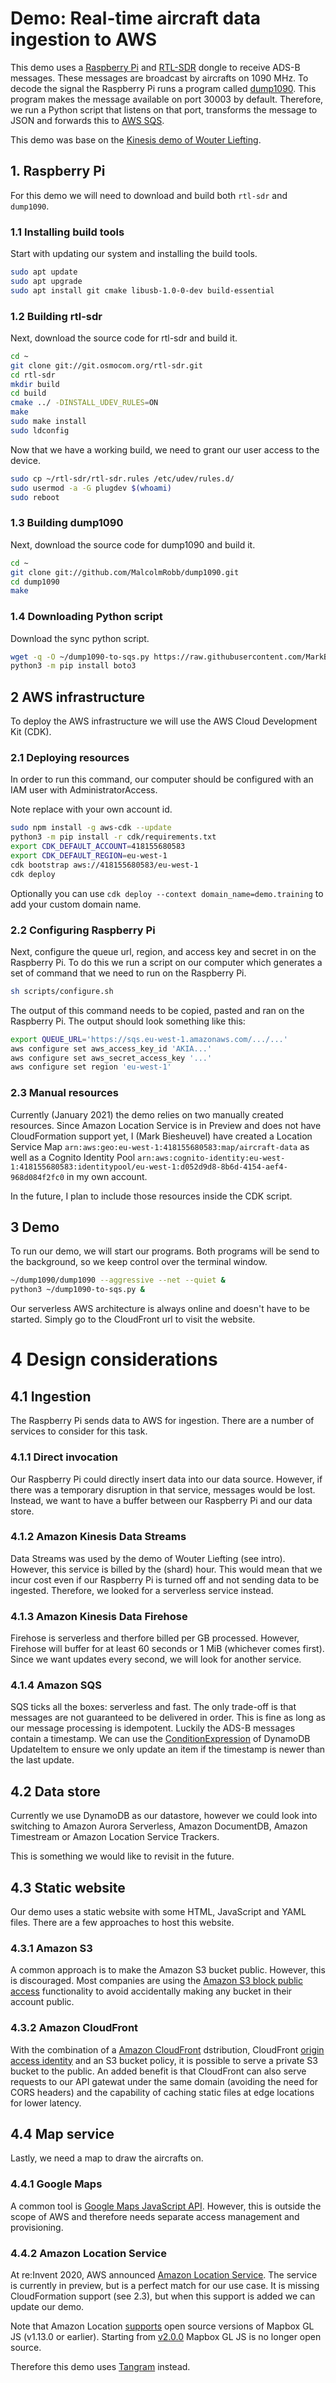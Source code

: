 # Demo: Real-time aircraft data ingestion to AWS

This demo uses a [Raspberry Pi](https://www.raspberrypi.org/) and [RTL-SDR](https://www.rtl-sdr.com/) dongle to receive ADS-B messages. These messages are broadcast by aircrafts on 1090 MHz. To decode the signal the Raspberry Pi runs a program called [dump1090](https://www.satsignal.eu/raspberry-pi/dump1090.html). This program makes the message available on port 30003 by default. Therefore, we run a Python script that listens on that port, transforms the message to JSON and forwards this to [AWS SQS](https://aws.amazon.com/sqs/).

This demo was base on the [Kinesis demo of Wouter Liefting](http://www.demo.wlid.nl.s3-website.eu-central-1.amazonaws.com/kinesis-explanation.html).

## 1. Raspberry Pi

For this demo we will need to download and build both `rtl-sdr` and `dump1090`.

### 1.1 Installing build tools

Start with updating our system and installing the build tools.

```sh
sudo apt update
sudo apt upgrade
sudo apt install git cmake libusb-1.0-0-dev build-essential
```

### 1.2 Building rtl-sdr

Next, download the source code for rtl-sdr and build it.

```sh
cd ~
git clone git://git.osmocom.org/rtl-sdr.git
cd rtl-sdr
mkdir build
cd build
cmake ../ -DINSTALL_UDEV_RULES=ON
make
sudo make install
sudo ldconfig
```

Now that we have a working build, we need to grant our user access to the device.
```sh
sudo cp ~/rtl-sdr/rtl-sdr.rules /etc/udev/rules.d/
sudo usermod -a -G plugdev $(whoami)
sudo reboot
```

### 1.3 Building dump1090

Next, download the source code for dump1090 and build it.

```sh
cd ~
git clone git://github.com/MalcolmRobb/dump1090.git
cd dump1090
make
```

### 1.4 Downloading Python script

Download the sync python script.

```sh
wget -q -O ~/dump1090-to-sqs.py https://raw.githubusercontent.com/MarkBiesheuvel/demo-aircraft-data/master/scripts/dump1090-to-sqs.py
python3 -m pip install boto3
```

## 2 AWS infrastructure

To deploy the AWS infrastructure we will use the AWS Cloud Development Kit (CDK).

### 2.1 Deploying resources

In order to run this command, our computer should be configured with an IAM user with AdministratorAccess.

Note replace with your own account id.

```sh
sudo npm install -g aws-cdk --update
python3 -m pip install -r cdk/requirements.txt
export CDK_DEFAULT_ACCOUNT=418155680583
export CDK_DEFAULT_REGION=eu-west-1
cdk bootstrap aws://418155680583/eu-west-1
cdk deploy
```

Optionally you can use `cdk deploy --context domain_name=demo.training` to add your custom domain name.

### 2.2 Configuring Raspberry Pi

Next, configure the queue url, region, and access key and secret in on the Raspberry Pi.
To do this we run a script on our computer which generates a set of command that we need to run on the Raspberry Pi.

```sh
sh scripts/configure.sh
```

The output of this command needs to be copied, pasted and ran on the Raspberry Pi. The output should look something like this:

```sh
export QUEUE_URL='https://sqs.eu-west-1.amazonaws.com/.../...'
aws configure set aws_access_key_id 'AKIA...'
aws configure set aws_secret_access_key '...'
aws configure set region 'eu-west-1'
```

### 2.3 Manual resources

Currently (January 2021) the demo relies on two manually created resources. Since Amazon Location Service is in Preview and does not have CloudFormation support yet, I (Mark Biesheuvel) have created a Location Service Map `arn:aws:geo:eu-west-1:418155680583:map/aircraft-data` as well as a Cognito Identity Pool `arn:aws:cognito-identity:eu-west-1:418155680583:identitypool/eu-west-1:d052d9d8-8b6d-4154-aef4-968d084f2fc0` in my own account.

In the future, I plan to include those resources inside the CDK script.

## 3 Demo

To run our demo, we will start our programs. Both programs will be send to the background, so we keep control over the terminal window.

```sh
~/dump1090/dump1090 --aggressive --net --quiet &
python3 ~/dump1090-to-sqs.py &
```

Our serverless AWS architecture is always online and doesn't have to be started. Simply go to the CloudFront url to visit the website.

# 4 Design considerations

## 4.1 Ingestion

The Raspberry Pi sends data to AWS for ingestion. There are a number of services to consider for this task.

### 4.1.1 Direct invocation

Our Raspberry Pi could directly insert data into our data source. However, if there was a temporary disruption in that service, messages would be lost. Instead, we want to have a buffer between our Raspberry Pi and our data store.

### 4.1.2 Amazon Kinesis Data Streams

Data Streams was used by the demo of Wouter Liefting (see intro). However, this service is billed by the (shard) hour. This would mean that we incur cost even if our Raspberry Pi is turned off and not sending data to be ingested. Therefore, we looked for a serverless service instead.

### 4.1.3 Amazon Kinesis Data Firehose

Firehose is serverless and therfore billed per GB processed. However, Firehose will buffer for at least 60 seconds or 1 MiB (whichever comes first). Since we want updates every second, we will look for another service.

### 4.1.4 Amazon SQS

SQS ticks all the boxes: serverless and fast. The only trade-off is that messages are not guaranteed to be delivered in order. This is fine as long as our message processing is idempotent. Luckily the ADS-B messages contain a timestamp. We can use the [ConditionExpression](https://docs.aws.amazon.com/amazondynamodb/latest/APIReference/API_UpdateItem.html#DDB-UpdateItem-request-ConditionExpression) of DynamoDB UpdateItem to ensure we only update an item if the timestamp is newer than the last update.

## 4.2 Data store

Currently we use DynamoDB as our datastore, however we could look into switching to Amazon Aurora Serverless,
Amazon DocumentDB, Amazon Timestream or Amazon Location Service Trackers.

This is something we would like to revisit in the future.

## 4.3 Static website

Our demo uses a static website with some HTML, JavaScript and YAML files. There are a few approaches to host this website.

### 4.3.1 Amazon S3
A common approach is to make the Amazon S3 bucket public. However, this is discouraged. Most companies are using the [Amazon S3 block public access](https://docs.aws.amazon.com/AmazonS3/latest/dev/access-control-block-public-access.html) functionality to avoid accidentally making any bucket in their account public.

### 4.3.2 Amazon CloudFront

With the combination of a [Amazon CloudFront](https://aws.amazon.com/cloudfront/) dstribution, CloudFront [origin access identity](https://docs.aws.amazon.com/AmazonCloudFront/latest/DeveloperGuide/private-content-restricting-access-to-s3.html) and an S3 bucket policy, it is possible to serve a private S3 bucket to the public. An added benefit is that CloudFront can also serve requests to our API gatewat under the same domain (avoiding the need for CORS headers) and the capability of caching static files at edge locations for lower latency.

## 4.4 Map service

Lastly, we need a map to draw the aircrafts on.

### 4.4.1 Google Maps

A common tool is [Google Maps JavaScript API](https://developers.google.com/maps/documentation/javascript/overview). However, this is outside the scope of AWS and therefore needs separate access management and provisioning.

### 4.4.2 Amazon Location Service

At re:Invent 2020, AWS announced [Amazon Location Service](https://aws.amazon.com/location/). The service is currently in preview, but is a perfect match for our use case. It is missing CloudFormation support (see 2.3), but when this support is added we can update our demo.

Note that Amazon Location [supports](https://docs.aws.amazon.com/location/latest/developerguide/tutorial-mapbox-gl-js.html#tutorial-mapbox-js-add-dependencies) open source versions of Mapbox GL JS (v1.13.0 or earlier). Starting from [v2.0.0](https://github.com/mapbox/mapbox-gl-js/releases/tag/v2.0.0) Mapbox GL JS is no longer open source.

Therefore this demo uses [Tangram](https://tangrams.readthedocs.io/en/master/) instead.
